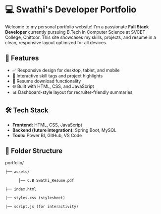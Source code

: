# 💻 Swathi's Developer Portfolio

Welcome to my personal portfolio website! I'm a passionate **Full Stack Developer** currently pursuing B.Tech in Computer Science at SVCET College, Chittoor. This site showcases my skills, projects, and resume in a clean, responsive layout optimized for all devices.

## 🚀 Features

- ✅ Responsive design for desktop, tablet, and mobile
- 🎯 Interactive skill tags and project highlights
- 📄 Resume download functionality
- 🌐 Built with HTML, CSS, and JavaScript
- 📊 Dashboard-style layout for recruiter-friendly summaries

## 🛠️ Tech Stack

- **Frontend:** HTML, CSS, JavaScript
- **Backend (future integration):** Spring Boot, MySQL
- **Tools:** Power BI, GitHub, VS Code

## 📁 Folder Structure

portfolio/

    ├── assets/   
    
          │── C.B Swathi_Resume.pdf 
          
    ├── index.html   
    
    |── styles.css (stylesheet) 
    
    |── script.js (for interactivity)






